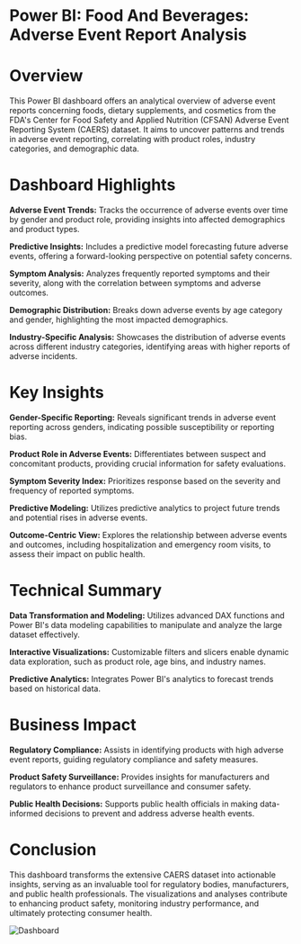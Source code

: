 # **Power BI: Food And Beverages: Adverse Event Report Analysis** 

# **Overview** 

This Power BI dashboard offers an analytical overview of adverse event reports concerning foods, dietary supplements, and cosmetics from the FDA's Center for Food Safety and Applied Nutrition (CFSAN) Adverse Event Reporting System (CAERS) dataset. It aims to uncover patterns and trends in adverse event reporting, correlating with product roles, industry categories, and demographic data.


# **Dashboard Highlights**

**Adverse Event Trends:** Tracks the occurrence of adverse events over time by gender and product role, providing insights into affected demographics and product types.

**Predictive Insights:** Includes a predictive model forecasting future adverse events, offering a forward-looking perspective on potential safety concerns.

**Symptom Analysis:** Analyzes frequently reported symptoms and their severity, along with the correlation between symptoms and adverse outcomes.

**Demographic Distribution:** Breaks down adverse events by age category and gender, highlighting the most impacted demographics.

**Industry-Specific Analysis:** Showcases the distribution of adverse events across different industry categories, identifying areas with higher reports of adverse incidents.


# **Key Insights**

**Gender-Specific Reporting:** Reveals significant trends in adverse event reporting across genders, indicating possible susceptibility or reporting bias.

**Product Role in Adverse Events:** Differentiates between suspect and concomitant products, providing crucial information for safety evaluations.

**Symptom Severity Index:** Prioritizes response based on the severity and frequency of reported symptoms.

**Predictive Modeling:** Utilizes predictive analytics to project future trends and potential rises in adverse events.

**Outcome-Centric View:** Explores the relationship between adverse events and outcomes, including hospitalization and emergency room visits, to assess their impact on public health.


# **Technical Summary**

**Data Transformation and Modeling:** Utilizes advanced DAX functions and Power BI's data modeling capabilities to manipulate and analyze the large dataset effectively.

**Interactive Visualizations:** Customizable filters and slicers enable dynamic data exploration, such as product role, age bins, and industry names.

**Predictive Analytics:** Integrates Power BI's analytics to forecast trends based on historical data.


# ****Business Impact****

**Regulatory Compliance:** Assists in identifying products with high adverse event reports, guiding regulatory compliance and safety measures.

**Product Safety Surveillance:** Provides insights for manufacturers and regulators to enhance product surveillance and consumer safety.

**Public Health Decisions:** Supports public health officials in making data-informed decisions to prevent and address adverse health events.


# **Conclusion**

This dashboard transforms the extensive CAERS dataset into actionable insights, serving as an invaluable tool for regulatory bodies, manufacturers, and public health professionals. The visualizations and analyses contribute to enhancing product safety, monitoring industry performance, and ultimately protecting consumer health.




![Dashboard](https://github.com/CodesByVishal/Food-And-Beverages-Adverse-Event-Report-Analysis/assets/163639829/3ad10298-0fc4-4fae-bd7d-c019dea02c12)


